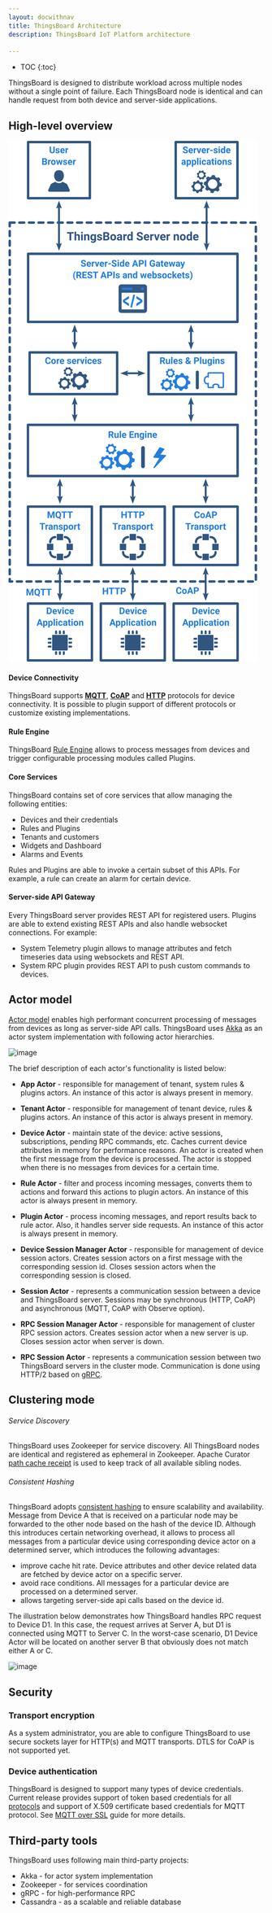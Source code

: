 ```yaml
---
layout: docwithnav
title: ThingsBoard Architecture
description: ThingsBoard IoT Platform architecture

---
```


* TOC
{:toc}

ThingsBoard is designed to distribute workload across multiple nodes without a single point of failure.
Each ThingsBoard node is identical and can handle request from both device and server-side applications.
 
## High-level overview

 ![image](/images/reference/architecture-in-brief.svg)

#### Device Connectivity

ThingsBoard supports [**MQTT**](/docs/reference/mqtt-api/), [**CoAP**](/docs/reference/coap-api/) and [**HTTP**](/docs/reference/http-api/) protocols for device connectivity.
It is possible to plugin support of different protocols or customize existing implementations.

#### Rule Engine

ThingsBoard [Rule Engine](/docs/user-guide/rule-engine/) allows to process messages from devices and trigger configurable processing modules called Plugins.

#### Core Services

ThingsBoard contains set of core services that allow managing the following entities:

 * Devices and their credentials
 * Rules and Plugins
 * Tenants and customers
 * Widgets and Dashboard
 * Alarms and Events
 
Rules and Plugins are able to invoke a certain subset of this APIs. For example, a rule can create an alarm for certain device.

#### Server-side API Gateway

Every ThingsBoard server provides REST API for registered users.
Plugins are able to extend existing REST APIs and also handle websocket connections. 
For example:
 - System Telemetry plugin allows to manage attributes and fetch timeseries data using websockets and REST API.
 - System RPC plugin provides REST API to push custom commands to devices.

## Actor model

[Actor model](https://en.wikipedia.org/wiki/Actor_model) enables high performant concurrent processing of messages from devices as long as server-side API calls.
ThingsBoard uses [Akka](http://akka.io/) as an actor system implementation with following actor hierarchies.

 ![image](/images/reference/actor-system-hierarchies.svg)

The brief description of each actor's functionality is listed below:

 * **App Actor** - responsible for management of tenant, system rules & plugins actors. 
 An instance of this actor is always present in memory.
 * **Tenant Actor** - responsible for management of tenant device, rules & plugins actors. 
 An instance of this actor is always present in memory.
 * **Device Actor** - maintain state of the device: active sessions, subscriptions, pending RPC commands, etc. 
 Caches current device attributes in memory for performance reasons.
 An actor is created when the first message from the device is processed. The actor is stopped when there is no messages from devices for a certain time.
 * **Rule Actor** - filter and process incoming messages, converts them to actions and forward this actions to plugin actors. 
 An instance of this actor is always present in memory.
 * **Plugin Actor** - process incoming messages, and report results back to rule actor. Also, it handles server side requests. 
 An instance of this actor is always present in memory.
 
 * **Device Session Manager Actor** - responsible for management of device session actors. 
 Creates session actors on a first message with the corresponding session id. Closes session actors when the corresponding session is closed. 
 * **Session Actor** - represents a communication session between a device and ThingsBoard server.
 Sessions may be synchronous (HTTP, CoAP) and asynchronous (MQTT, CoAP with Observe option).
 
 * **RPC Session Manager Actor** - responsible for management of cluster RPC session actors.
 Creates session actor when a new server is up. Closes session actor when server is down.
 * **RPC Session Actor** - represents a communication session between two ThingsBoard servers in the cluster mode.
 Communication is done using HTTP/2 based on [gRPC](http://www.grpc.io/). 

## Clustering mode

###### Service Discovery

ThingsBoard uses Zookeeper for service discovery.
All ThingsBoard nodes are identical and registered as ephemeral in Zookeeper. Apache Curator [path cache receipt](http://curator.apache.org/curator-recipes/path-cache.html) is used to keep track of all available sibling nodes.

###### Consistent Hashing

ThingsBoard adopts [consistent hashing](https://dzone.com/articles/simple-magic-consistent) to ensure scalability and availability.
Message from Device A that is received on a particular node may be forwarded to the other node based on the hash of the device ID.
Although this introduces certain networking overhead, it allows to process all messages from a particular device using corresponding device actor on a determined server, which introduces the following advantages:

 * improve cache hit rate. Device attributes and other device related data are fetched by device actor on a specific server.
 * avoid race conditions. All messages for a particular device are processed on a determined server.
 * allows targeting server-side api calls based on the device id.
   
The illustration below demonstrates how ThingsBoard handles RPC request to Device D1.
In this case, the request arrives at Server A, but D1 is connected using MQTT to Server C. 
In the worst-case scenario, D1 Device Actor will be located on another server B that obviously does not match either A or C.

 ![image](/images/reference/cluster-mode-rpc-request.svg)

## Security

### Transport encryption

As a system administrator, you are able to configure ThingsBoard to use secure sockets layer for HTTP(s) and MQTT transports.
DTLS for CoAP is not supported yet.

### Device authentication

ThingsBoard is designed to support many types of device credentials.
Current release provides support of token based credentials for all [protocols](/docs/reference/protocols/) 
and support of X.509 certificate based credentials for MQTT protocol. See [MQTT over SSL](/docs/user-guide/mqtt-over-ssl/) guide for more details.

## Third-party tools

ThingsBoard uses following main third-party projects:
 
 * Akka - for actor system implementation
 * Zookeeper - for services coordination 
 * gRPC - for high-performance RPC 
 * Cassandra - as a scalable and reliable database

